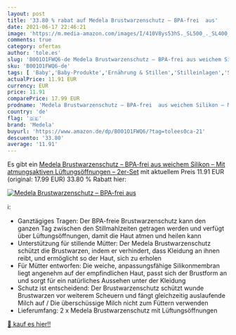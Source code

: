 ```yaml
---
layout: post
title: '33.80 % rabat auf Medela Brustwarzenschutz – BPA-frei  aus'
date: 2021-06-17 22:46:21
image: 'https://m.media-amazon.com/images/I/410V8ys53hS._SL500_._SL400_.jpg'
comments: true
category: ofertas
author: 'tole.es'
slug: 'B001O1FWQ6-de Medela Brustwarzenschutz – BPA-frei aus weichem Silikon –...'
sku: 'B001O1FWQ6-de'
tags: [ 'Baby','Baby-Produkte','Ernährung & Stillen','Stilleinlagen','Stillen','medela', ]
actualPrice: 11.91 EUR
currency: EUR
price: 11.91
comparePrice: 17.99 EUR
prodname: 'Medela Brustwarzenschutz – BPA-frei  aus weichem Silikon – Mit atmungsaktiven Lüftungsöffnungen – 2er-Set'
country: 'de'
flag: '🇩🇪'
brand: 'Medela'
buyurl: 'https://www.amazon.de/dp/B001O1FWQ6/?tag=tolees0ca-21'
descuento: '33.80'
average: '11.91'
---
```


Es gibt ein [Medela Brustwarzenschutz – BPA-frei  aus weichem Silikon – Mit atmungsaktiven Lüftungsöffnungen – 2er-Set](https://www.amazon.de/dp/B001O1FWQ6/?tag=tolees0ca-21) mit aktuellem Preis 11.91 EUR (original: 17.99 EUR) 33.80 % Rabatt hier:

[![Medela Brustwarzenschutz – BPA-frei  aus](https://m.media-amazon.com/images/I/410V8ys53hS._SL500_._SL400_.jpg)](https://www.amazon.de/dp/B001O1FWQ6/?tag=tolees0ca-21)

ℹ️:

- Ganztägiges Tragen: Der BPA-freie Brustwarzenschutz kann den ganzen Tag zwischen den Stillmahlzeiten getragen werden und verfügt über Lüftungsöffnungen, damit die Haut atmen und heilen kann
- Unterstützung für stillende Mütter: Der Medela Brustwarzenschutz schützt die Brustwarzen, indem er verhindert, dass Kleidung an ihnen reibt, und ermöglicht so der Haut, sich zu erholen
- Für Mütter entworfen: Die weiche, anpassungsfähige Silikonmembran liegt angenehm auf der empfindlichen Haut, passt sich der Brustform an und sorgt für ein natürliches Aussehen unter der Kleidung
- Schutz ist entscheidend: Der Brustwarzenschutz schützt wunde Brustwarzen vor weiterem Scheuern und fängt gleichzeitig auslaufende Milch auf / Die überschüssige Milch nicht zum Füttern verwenden
- Lieferumfang: 2 x Medela Brustwarzenschutz mit Lüftungsöffnungen

[🛒 kauf es hier!!](https://www.amazon.de/dp/B001O1FWQ6/?tag=tolees0ca-21)
